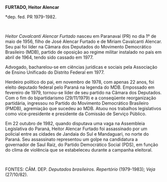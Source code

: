 **FURTADO, Heitor Alencar**

\*dep. fed. PR 1979-1982.

 

*Heitor Cavalcanti Alencar Furtado* nasceu em Paranavaí (PR) no dia 1º
de maio de 1956, filho de José Alencar Furtado e de Miriam Cavalcanti
Alencar. Seu pai foi líder na Câmara dos Deputados do Movimento
Democrático Brasileiro (MDB), partido de oposição ao regime militar
instalado no país em abril de 1964, tendo sido cassado em 1977.

Advogado, bacharelou-se em ciências jurídicas e sociais pela Associação
de Ensino Unificado do Distrito Federal em 1977.

Herdeiro político do pai, em novembro de 1978, com apenas 22 anos, foi
eleito deputado federal pelo Paraná na legenda do MDB. Empossado em
fevereiro de 1979, tornou-se líder de seu partido na Câmara dos
Deputados. Com o fim do bipartidarismo (29/11/1979) e a conseqüente
reorganização partidária, ingressou no Partido do Movimento Democrático
Brasileiro (PMDB), agremiação que sucedeu ao MDB. Atuou nos trabalhos
legislativos como vice-presidente e presidente da Comissão de Serviço
Público.

Em 22 outubro de 1982, quando disputava uma vaga na Assembleia
Legislativa do Paraná, Heitor Alencar Furtado foi assassinado por um
policial entre as cidades de Jandaia do Sul e Mandaguari, no norte do
Paraná. Seu assassinato representou um golpe na candidatura a governador
de Saul Raiz, do Partido Democrático Social (PDS), em função do clima de
violência que se estabeleceu durante a campanha eleitoral.

 

FONTES: CÂM. DEP. *Deputados brasileiros. Repertório* (1979-1983);
*Veja* (27/10/82).

 
